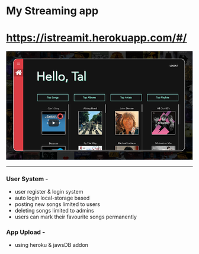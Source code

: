 # My Streaming app

# https://istreamit.herokuapp.com/#/

![image](Image.png)

-----------------
### User System -
- user register & login system
- auto login local-storage based
- posting new songs limited to users
- deleting songs limited to admins
- users can mark their favourite songs permanently

### App Upload -
- using heroku & jawsDB addon
